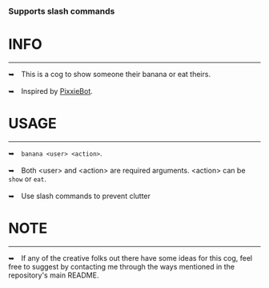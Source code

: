 ### Supports slash commands
<h1></h1>

# INFO
---
➥ This is a cog to show someone their banana or eat theirs.
<br/> <br/>
➥ Inspired by [PixxieBot](https://pixx.ie/).

# USAGE
---
➥ `banana <user> <action>`.
<br/> <br/>
➥ Both \<user> and \<action> are required arguments. \<action> can be `show` or `eat`.
<br/> <br/>
➥ Use slash commands to prevent clutter

# NOTE
---
➥ If any of the creative folks out there have some ideas for this cog, feel free to suggest by contacting me through the ways mentioned in the repository's main README.
